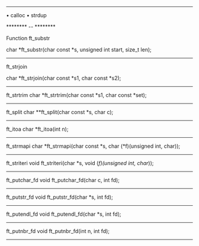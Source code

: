 

---------------------------
• calloc
• strdup

******** -- ********

Function ft_substr

char *ft_substr(char const *s, unsigned int start,
size_t len);
*********************************************************

ft_strjoin

char *ft_strjoin(char const *s1, char const *s2);

**********************************************************

ft_strtrim
char *ft_strtrim(char const *s1, char const *set);
************************************************************

ft_split
char **ft_split(char const *s, char c);

************************************************************

ft_itoa
char *ft_itoa(int n);

************************************************************

ft_strmapi
char *ft_strmapi(char const *s, char (*f)(unsigned
int, char));

************************************************************

ft_striteri
void ft_striteri(char *s, void (*f)(unsigned int,
char*));

************************************************************

ft_putchar_fd
void ft_putchar_fd(char c, int fd);

************************************************************

ft_putstr_fd
void ft_putstr_fd(char *s, int fd);

************************************************************

ft_putendl_fd
void ft_putendl_fd(char *s, int fd);

************************************************************

ft_putnbr_fd
void ft_putnbr_fd(int n, int fd);

************************************************************